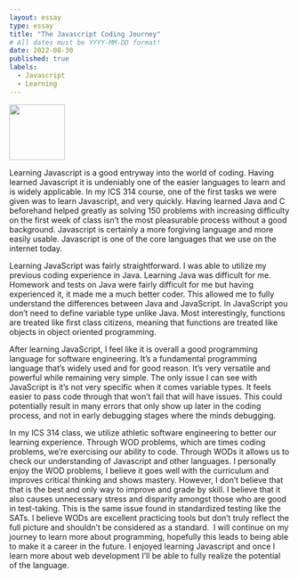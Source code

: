 ```yaml
---
layout: essay
type: essay
title: "The Javascript Coding Journey"
# All dates must be YYYY-MM-DD format!
date: 2022-08-30
published: true
labels:
  - Javascript
  - Learning
---
```


<img width="100px" class="rounded float-start pe-4" src="../img/igniting/javascript-illustration.png">

Learning Javascript is a good entryway into the world of coding. Having learned Javascript it is undeniably one of the easier languages to learn and is widely applicable. In my ICS 314 course, one of the first tasks we were given was to learn Javascript, and very quickly. Having learned Java and C beforehand helped greatly as solving 150 problems with increasing difficulty on the first week of class isn’t the most pleasurable process without a good background. Javascript is certainly a more forgiving language and more easily usable. Javascript is one of the core languages that we use on the internet today.

Learning JavaScript was fairly straightforward. I was able to utilize my previous coding experience in Java. Learning Java was difficult for me. Homework and tests on Java were fairly difficult for me but having experienced it, it made me a much better coder. This allowed me to fully understand the differences between Java and JavaScript. In JavaScript you don’t need to define variable type unlike Java. Most interestingly, functions are treated like first class citizens,    meaning that functions are treated like objects in object oriented programming. 

After learning JavaScript, I feel like it is overall a good programming language for software engineering. It’s a fundamental programming language that’s widely used and for good reason. It’s very versatile and powerful while remaining very simple. The only issue I can see with JavaScript is it’s not very specific when it comes variable types. It feels easier to pass code through that won’t fail that will have issues. This could potentially result in many errors that only show up later in the coding process, and not in early debugging stages where the minds debugging.

In my ICS 314 class, we utilize athletic software engineering to better our learning experience. Through WOD problems, which are times coding problems, we’re exercising our ability to code. Through WODs it allows us to check our understanding of Javascript and other languages. I personally enjoy the WOD problems, I believe it goes well with the curriculum and improves critical thinking and shows mastery. However, I don’t believe that that is the best and only way to improve and grade by skill. I believe that it also causes unnecessary stress and disparity amongst those who are good in test-taking. This is the same issue found in standardized testing like the SATs. I believe WODs are excellent practicing tools but don’t truly reflect the full picture and shouldn’t be considered as a standard.  I will continue on my journey to learn more about programming, hopefully this leads to being able to make it a career in the future. I enjoyed learning Javascript and once I learn more about web development I’ll be able to fully realize the potential of the language. 
